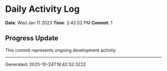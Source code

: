 # Daily Activity Log

**Date**: Wed Jan 11 2023
**Time**: 2:42:52 PM
**Commit**: 1

## Progress Update

This commit represents ongoing development activity.

---
Generated: 2025-10-24T19:42:52.322Z
